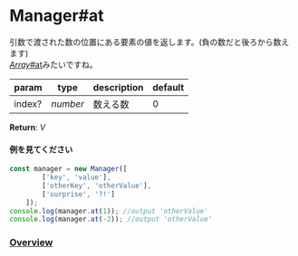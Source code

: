 # Manager#at
引数で渡された数の位置にある要素の値を返します。(負の数だと後ろから数えます)  
[*Array*#at](https://developer.mozilla.org/ja/docs/Web/JavaScript/Reference/Global_Objects/Array/at)みたいですね。  
  
**param**|**type**|**description**|**default**  
---|---|---|---  
index?|*number*|数える数|0  
  
**Return**: *V*

#### 例を見てください
```js  
const manager = new Manager([  
		['key', 'value'],  
		['otherKey', 'otherValue'],  
		['surprise', '?!']  
	]);  
console.log(manager.at(1)); //output 'otherValue'  
console.log(manager.at(-2)); //output 'otherValue'  
```  
  
### [Overview](https://github.com/Mametaro-discord/DataManager/blob/docs/Manager/overview.md)